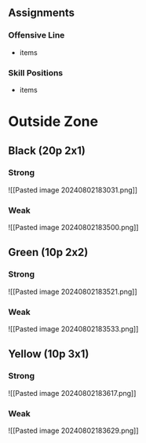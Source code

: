 ## Assignments

### Offensive Line
- items

### Skill Positions
- items

# Outside Zone

## Black (20p 2x1)

### Strong
![[Pasted image 20240802183031.png]]

### Weak
![[Pasted image 20240802183500.png]]

## Green (10p 2x2)

### Strong
![[Pasted image 20240802183521.png]]

### Weak
![[Pasted image 20240802183533.png]]

## Yellow (10p 3x1)

### Strong
![[Pasted image 20240802183617.png]]

### Weak
![[Pasted image 20240802183629.png]]